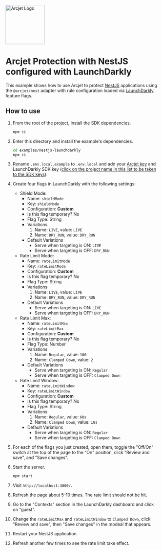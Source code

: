 <a href="https://arcjet.com" target="_arcjet-home">
  <picture>
    <source media="(prefers-color-scheme: dark)" srcset="https://arcjet.com/logo/arcjet-dark-lockup-voyage-horizontal.svg">
    <img src="https://arcjet.com/logo/arcjet-light-lockup-voyage-horizontal.svg" alt="Arcjet Logo" height="128" width="auto">
  </picture>
</a>

# Arcjet Protection with NestJS configured with LaunchDarkly

This example shows how to use Arcjet to protect [NestJS](https://nestjs.com/)
applications using the `@arcjet/nest` adapter with rule configuration loaded via
[LaunchDarkly](https://launchdarkly.com) feature flags.

## How to use

1. From the root of the project, install the SDK dependencies.

   ```bash
   npm ci
   ```

2. Enter this directory and install the example's dependencies.

   ```bash
   cd examples/nestjs-launchdarkly
   npm ci
   ```

3. Rename `.env.local.example` to `.env.local` and add your [Arcjet
   key](https://app.arcjet.com) and LaunchDarkly SDK key ([click on the project
   name in this list to be taken to the SDK
   keys](https://app.launchdarkly.com/settings/projects)).

4. Create four flags in LaunchDarkly with the following settings:
   - Shield Mode:
      - Name: `shieldMode`
      - Key: `shieldMode`
      - Configuration: **Custom**
      - Is this flag temporary? No
      - Flag Type: String
      - Variations
         1. Name: `LIVE`, value: `LIVE`
         2. Name: `DRY_RUN`, value: `DRY_RUN`
      - Default Variations
         * Serve when targeting is ON: `LIVE`
         * Serve when targeting is OFF: `DRY_RUN`
   - Rate Limit Mode:
      - Name: `rateLimitMode`
      - Key: `rateLimitMode`
      - Configuration: **Custom**
      - Is this flag temporary? No
      - Flag Type: String
      - Variations
         1. Name: `LIVE`, value: `LIVE`
         2. Name: `DRY_RUN`, value: `DRY_RUN`
      - Default Variations
         * Serve when targeting is ON: `LIVE`
         * Serve when targeting is OFF: `DRY_RUN`
   - Rate Limit Max:
      - Name: `rateLimitMax`
      - Key: `rateLimitMax`
      - Configuration: **Custom**
      - Is this flag temporary? No
      - Flag Type: Number
      - Variations
         1. Name: `Regular`, value: `100`
         2. Name: `Clamped Down`, value: `2`
      - Default Variations
         * Serve when targeting is ON: `Regular`
         * Serve when targeting is OFF: `Clamped Down`
   - Rate Limit Window:
      - Name: `rateLimitWindow`
      - Key: `rateLimitWindow`
      - Configuration: **Custom**
      - Is this flag temporary? No
      - Flag Type: String
      - Variations
         1. Name: `Regular`, value: `60s`
         2. Name: `Clamped Down`, value: `10s`
      - Default Variations
         * Serve when targeting is ON: `Regular`
         * Serve when targeting is OFF: `Clamped Down`

5. For each of the flags you just created, open them, toggle the "Off/On"
   switch at the top of the page to the "On" position, click "Review and save",
   and "Save changes".

6. Start the server.

   ```bash
   npm start
   ```

7. Visit `http://localhost:3000/`.

8. Refresh the page about 5-10 times. The rate limit should not be hit.

9. Go to the "Contexts" section in the LaunchDarkly dashboard and click on
   "guest".

10. Change the `rateLimitMax` and `rateLimitWindow` to `Clamped Down`, click
    "Review and save", then "Save changes" in the modeal that appears.

11. Restart your NestJS application.

12. Refresh another few times to see the rate limit take effect.

